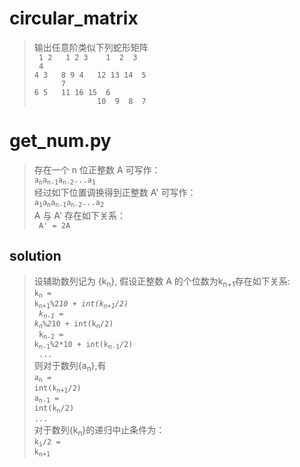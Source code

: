 # circular_matrix

> 输出任意阶类似下列蛇形矩阵<br />
<code> 1 2&nbsp;&nbsp;&nbsp;1 2 3&nbsp;&nbsp;&nbsp;&nbsp;1 &nbsp;2 &nbsp;3 &nbsp;4</code><br/>
<code>4 3&nbsp;&nbsp;&nbsp;8 9 4&nbsp;&nbsp;&nbsp;12 13 14 &nbsp;5</code><br/>
<code>&nbsp;&nbsp;&nbsp;&nbsp;&nbsp;&nbsp;7 6 5&nbsp;&nbsp;&nbsp;11 16 15&nbsp; 6</code><br/>
<code>&nbsp;&nbsp;&nbsp;&nbsp;&nbsp;&nbsp;&nbsp;&nbsp;&nbsp;&nbsp;&nbsp;&nbsp;&nbsp;&nbsp;10  &nbsp;9  &nbsp;8&nbsp; 7</code>

# get_num.py

> 存在一个 n 位正整数 A 可写作：<br />
<code>a<sub>n</sub>a<sub>n-1</sub>a<sub>n-2</sub>...a<sub>1</sub></code><br />
经过如下位置调换得到正整数 A' 可写作：<br />
<code>a<sub>1</sub>a<sub>n</sub>a<sub>n-1</sub>a<sub>n-2</sub>...a<sub>2</sub></code><br />
A 与 A' 存在如下关系：<br />
<code> A' = 2A</code>

## solution

>设辅助数列记为 {k<sub>n</sub>}, 假设正整数 A 的个位数为k<sub>n+1</sub>存在如下关系:<br />
<code>k<sub>n</sub> = k<sub>n+1</sub>%2*10 + int(k<sub>n+1</sub>/2)<br />
k<sub>n-1</sub> = k<sub>n</sub>%2*10 + int(k<sub>n</sub>/2)<br />
k<sub>n-2</sub> = k<sub>n-1</sub>%2*10 + int(k<sub>n-1</sub>/2)<br />
...</code><br />
则对于数列{a<sub>n</sub>},有<br />
<code>a<sub>n</sub> = int(k<sub>n+1</sub>/2)</code><br />
<code>a<sub>n-1</sub> = int(k<sub>n</sub>/2)</code><br />
<code>...</code><br />
对于数列{k<sub>n</sub>}的递归中止条件为：<br />
<code>k<sub>i</sub>/2 = k<sub>n+1</sub></code>

